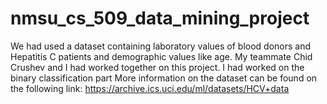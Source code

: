 # nmsu_cs_509_data_mining_project

We had used a dataset containing laboratory values of blood donors and Hepatitis C patients and demographic values like age. 
My teammate Chid Crushev and I had worked together on this project. I had worked on the binary classification part
More information on the dataset can be found on the following link: https://archive.ics.uci.edu/ml/datasets/HCV+data
